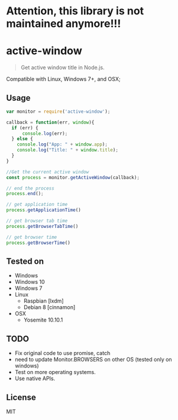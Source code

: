 # Attention, this library is not maintained anymore!!!

# active-window
> Get active window title in Node.js.

Compatible with Linux, Windows 7+, and OSX;

## Usage

```javascript
var monitor = require('active-window');

callback = function(err, window){
  if (err) {
      console.log(err);
  } else {
    console.log("App: " + window.app);
    console.log("Title: " + window.title);
  }
}

//Get the current active window
const process = monitor.getActiveWindow(callback);

// end the process
process.end();

// get application time
process.getApplicationTime()

// get browser tab time
process.getBrowserTabTime()

// get browser time
process.getBrowserTime()

```
## Tested on
- Windows
 - Windows 10
 - Windows 7
- Linux 
  - Raspbian [lxdm]
  - Debian 8 [cinnamon]
- OSX
  - Yosemite 10.10.1
  
## TODO
- Fix original code to use promise, catch
- need to update Monitor.BROWSERS on other OS (tested only on windows)
- Test on more operating systems.
- Use native APIs. 

## License
MIT
